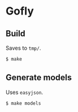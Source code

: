 # Gofly

## Build
Saves to `tmp/`.

```commandline
$ make
```

## Generate models
Uses `easyjson`.

```commandline
$ make models
```

